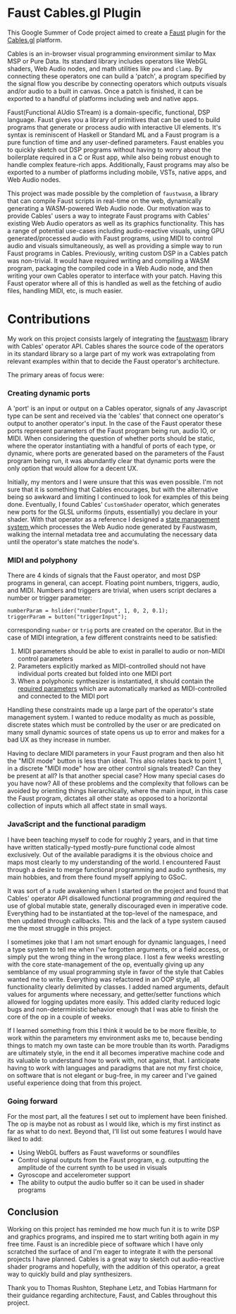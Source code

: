 # Faust Cables.gl Plugin

This Google Summer of Code project aimed to create a [Faust](https://faust.grame.fr) plugin for the [Cables.gl](https://cables.gl) platform. 

Cables is an in-browser visual programming environment similar to Max MSP or Pure Data. Its standard library includes operators like WebGL shaders, Web Audio nodes, and math utilities like `pow` and `clamp`. By connecting these operators one can build a 'patch', a program specified by the signal flow you describe by connecting operators which outputs visuals and/or audio to a built in canvas. Once a patch is finished, it can be exported to a handful of platforms including web and native apps.  

Faust(Functional AUdio STream) is a domain-specific, functional, DSP language. Faust gives you a library of primitives that can be used to build programs that generate or process audio with interactive UI elements.  It's syntax is reminiscent of Haskell or Standard ML and a Faust program is a pure function of time and any user-defined parameters. Faust enables you to quickly sketch out DSP programs without having to worry about the boilerplate required in a C or Rust app, while also being robust enough to handle complex feature-rich apps. Additionally, Faust programs may also be exported to a number of platforms including mobile, VSTs, native apps, and Web Audio nodes.

This project was made possible by the completion of `faustwasm`, a library that can compile Faust scripts in real-time on the web, dynamically generating a WASM-powered Web Audio node. Our motivation was to provide Cables' users a way to integrate Faust programs with Cables' existing Web Audio operators as well as its graphics functionality. This has a range of potential use-cases including audio-reactive visuals, using GPU generated/processed audio with Faust programs, using MIDI to control audio and visuals simultaneously, as well as providing a simple way to run Faust programs in Cables. Previously, writing custom DSP in a Cables patch was non-trivial. It would have required writing and compiling a WASM program, packaging the compiled code in a Web Audio node, and then writing your own Cables operator to interface with your patch. Having this Faust operator where all of this is handled as well as the fetching of audio files, handling MIDI, etc, is much easier. 

# Contributions 

My work on this project consists largely of integrating the [faustwasm](https://github.com/grame-cncm/faustwasm) library with Cables' operator API. Cables shares the source code of the operators in its standard library so a large part of my work was extrapolating from relevant examples within that to decide the Faust operator's architecture.

The primary areas of focus were:
  
### Creating dynamic ports

A 'port' is an input or output on a Cables operator, signals of any Javascript type can be sent and received via the 'cables' that connect one operator's output to another operator's input. 
In the case of the Faust operator these ports represent parameters of the Faust program being run, audio IO, or MIDI. When considering the question of whether ports should be static, where the operator instantiating with a handful of ports of each type, or dynamic, where ports are generated based on the parameters of the Faust program being run, it was abundantly clear that dynamic ports were the only option that would allow for a decent UX.

Initially, my mentors and I were unsure that this was even possible. I'm not sure that it is something that Cables encourages, but with the alternative being so awkward and limiting I continued to look for examples of this being done. Eventually, I found Cables' `CustomShader` operator, which generates new ports for the GLSL uniforms (inputs, essentially) you declare in your shader. With that operator as a reference I designed a [state management system ](../main/src/porthandler.js) which processes the Web Audio node generated by Faustwasm, walking the internal metadata tree and accumulating the necessary data until the operator's state matches the node's.

### MIDI and polyphony

There are 4 kinds of signals that the Faust operator, and most DSP programs in general, can accept. Floating point numbers, triggers, audio, and MIDI. Numbers and triggers are trivial, when users script declares a number or trigger parameter: 

```dsp 
numberParam = hslider("numberInput", 1, 0, 2, 0.1);
triggerParam = button("triggerInput");
```

corresponding `number` or `trig` ports are created on the operator. But in the case of MIDI integration, a few different constraints need to be satisfied:

1. MIDI parameters should be able to exist in parallel to audio or non-MIDI control parameters 
2. Parameters explicitly marked as MIDI-controlled should not have individual ports created but folded into one MIDI port 
3. When a polyphonic synthesizer is instantiated, it should contain the [required parameters](https://faustdoc.grame.fr/manual/midi/#standard-polyphony-parameters) which are automatically marked as MIDI-controlled and connected to the MIDI port 

Handling these constraints made up a large part of the operator's state management system. I wanted to reduce modality as much as possible, discrete states which must be controlled by the user or are predicated on many small dynamic sources of state opens us up to error and makes for a bad UX as they increase in number.

Having to declare MIDI parameters in your Faust program and then also hit the "MIDI mode" button is less than ideal. This also relates back to point 1, in a discrete "MIDI mode" how are other control signals treated? Can they be present at all? Is that another special case? How many special cases do you have now? All of these problems and the complexity that follows can be avoided by orienting things hierarchically, where the main input, in this case the Faust program, dictates all other state as opposed to a horizontal collection of inputs which all affect state in small ways.

### JavaScript and the functional paradigm

I have been teaching myself to code for roughly 2 years, and in that time have written statically-typed mostly-pure functional code almost exclusively. Out of the available paradigms it is the obvious choice and maps most clearly to my understanding of the world. I encountered Faust through a desire to merge functional programming and audio synthesis, my main hobbies, and from there found myself applying to GSoC. 

It was sort of a rude awakening when I started on the project and found that Cables' operator API disallowed functional programming *and* required the use of global mutable state, generally discouraged even in imperative code. Everything had to be instantiated at the top-level of the namespace, and then updated through callbacks. This and the lack of a type system caused me the most struggle in this project.

I sometimes joke that I am not smart enough for dynamic languages, I need a type system to tell me when I've forgotten arguments, or a field access, or simply put the wrong thing in the wrong place. I lost a few weeks wrestling with the core state-management of the op, eventually giving up any semblance of my usual programming style in favor of the style that Cables wanted me to write. Everything was refactored in an OOP style, all functionality clearly delimited by classes. I added named arguments, default values for arguments where necessary, and getter/setter functions which allowed for logging updates more easily. This added clarity reduced logic bugs and non-deterministic behavior enough that I was able to finish the core of the op in a couple of weeks. 

If I learned something from this I think it would be to be more flexible, to work within the parameters my environment asks me to, because bending things to match my own taste can be more trouble than its worth. Paradigms are ultimately style, in the end it all becomes imperative machine code and its valuable to understand how to work with, not against, that. I anticipate having to work with languages and paradigms that are not my first choice, on software that is not elegant or bug-free, in my career and I've gained useful experience doing that from this project.

### Going forward

For the most part, all the features I set out to implement have been finished. The op is maybe not as robust as I would like, which is my first instinct as far as what to do next. Beyond that, I'll list out some features I would have liked to add: 

- Using WebGL buffers as Faust waveforms or soundfiles
- Control signal outputs from the Faust program, e.g. outputting the amplitude of the current synth to be used in visuals
- Gyroscope and accelerometer support 
- The ability to output the audio buffer so it can be used in shader programs

## Conclusion

Working on this project has reminded me how much fun it is to write DSP and graphics programs, and inspired me to start writing both again in my free time. Faust is an incredible piece of software which I have only scratched the surface of and I'm eager to integrate it with the personal projects I have planned. Cables is a great way to sketch out audio-reactive shader programs and hopefully, with the addition of this operator, a great way to quickly build and play synthesizers. 

Thank you to Thomas Rushton, Stephane Letz, and Tobias Hartmann for their guidance regarding architecture, Faust, and Cables throughout this project.

